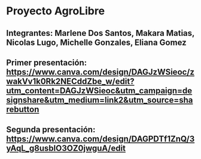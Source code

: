 # Proyecto AgroLibre


## Integrantes: Marlene Dos Santos, Makara Matias, Nicolas Lugo, Michelle Gonzales, Eliana Gomez

## Primer presentación: https://www.canva.com/design/DAGJzWSieoc/zwakVv1k0Rk2NECddZbe_w/edit?utm_content=DAGJzWSieoc&utm_campaign=designshare&utm_medium=link2&utm_source=sharebutton

## Segunda presentación: https://www.canva.com/design/DAGPDTf1ZnQ/3yAqL_g8usblO3OZ0jwguA/edit

